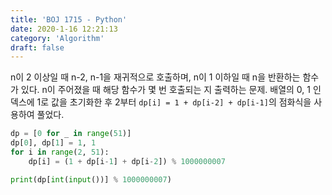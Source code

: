 ```yaml
---
title: 'BOJ 1715 - Python'
date: 2020-1-16 12:21:13
category: 'Algorithm'
draft: false
---
```

n이 2 이상일 때 n-2, n-1을 재귀적으로 호출하며, n이 1 이하일 때 n을 반환하는 함수가 있다. n이 주어졌을 때 해당 함수가 몇 번 호출되는 지 출력하는 문제. 배열의 0, 1 인덱스에 1로 값을 초기화한 후 2부터 `dp[i] = 1 + dp[i-2] + dp[i-1]`의 점화식을 사용하여 풀었다.
```python
dp = [0 for _ in range(51)]
dp[0], dp[1] = 1, 1
for i in range(2, 51):
    dp[i] = (1 + dp[i-1] + dp[i-2]) % 1000000007

print(dp[int(input())] % 1000000007)

```